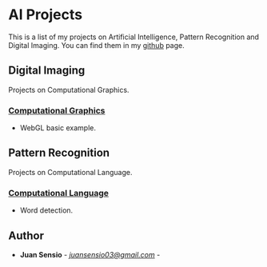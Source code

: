 # AI Projects
This is a list of my projects on Artificial Intelligence, Pattern Recognition and Digital Imaging. You can find them in my  [github](https://github.com/JuanSensio/AIprojects) page.

## Digital Imaging

Projects on Computational Graphics.

### [Computational Graphics](https://github.com/JuanSensio/AIprojects/tree/master/DI/CG)
- WebGL basic example.

## Pattern Recognition

Projects on Computational Language.

### [Computational Language](https://github.com/JuanSensio/AIprojects/tree/master/PR/CL)
- Word detection.

## Author

* **Juan Sensio** - *juansensio03@gmail.com* -
